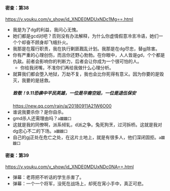 #### 密查：第38
https://v.youku.com/v_show/id_XNDE0MDUxNDc1Mg==.html
- 我是为了dg的利益，我问心无愧。
- 她们都是gcd对吧？否则没有办法解释，为什么你虚情假意冷言冷语，她们一个个却奋不顾身却飞蛾扑火。
- 我那是在履行职责，我在执行剿匪戡乱计划。我那是在dg尽忠，替gj除害。
- 你有严重的心理创伤，而且你还野心勃勃。在你眼中，人人皆是gd，个个都是仇敌。前者会影响你的判断力，后者会让你成为一个很可怕的人。
  - 你给我闭嘴，不准你们再给我做什么心理分析。
- 就算我们都会堕入地狱，万劫不复，我也会比你死得有意义。因为你要的是毁灭，我要的是拯救。
  ##### 致敬！9.11恐袭中平民英雄，一位是华裔空姐，一位是退伍保安
  https://new.qq.com/rain/a/20180911A21W6O00
- 谁说我要杀你？是你自杀。
- gmd杀人还需理由吗？`a龖龖囗`
- 这就是我的同僚啊，派系倾轧，d派之争。兔死狗烹，过河拆桥。这就是我对dg忠心不二的下场。`a龖龖囗`
- 自己的gj正处在危亡之处，在这片土地上，就是有很多人，他们深闭固拒。`a龖龖囗`
#### 密查：第39
https://v.youku.com/v_show/id_XNDE0MDUxNDc0NA==.html
- 弹幕：老蒋把不听话的学生杀害了。
- 弹幕：一个一个将军，没死在战场上，却死在宵小手中，真正可悲。
